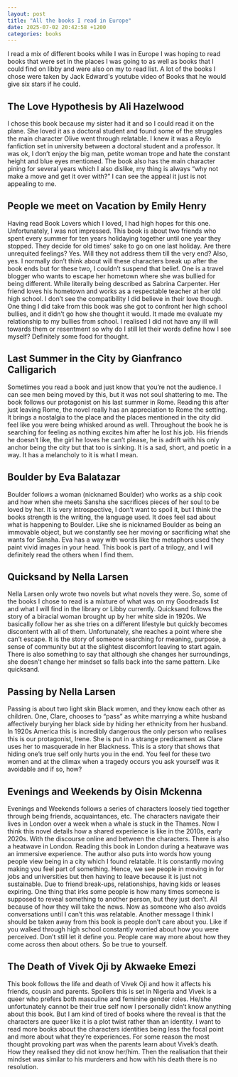 ```yaml
---
layout: post
title: "All the books I read in Europe"
date: 2025-07-02 20:42:58 +1200
categories: books
---
```


I read a mix of different books while I was in Europe I was hoping to read books that were set in the places I was going to as well as books that I could find on libby and were also on my to read list. A lot of the books I chose were taken by Jack Edward's youtube video of Books that he would give six stars if he could.

## The Love Hypothesis by Ali Hazelwood

I chose this book because my sister had it and so I could read it on the plane. She loved it as a doctoral student and found some of the struggles the main character Olive went through relatable. I knew it was a Reylo fanfiction set in university between a doctoral student and a professor. It was ok, I don’t enjoy the big man, petite woman trope and hate the constant height and blue eyes mentioned. The book also has the main character pining for several years which I also dislike, my thing is always “why not make a move and get it over with?” I can see the appeal it just is not appealing to me.

## People we meet on Vacation by Emily Henry

Having read Book Lovers which I loved, I had high hopes for this one. Unfortunately, I was not impressed. This book is about two friends who spent every summer for ten years holidaying together until one year they stopped. They decide for old times’ sake to go on one last holiday. Are there unrequited feelings? Yes. Will they not address them till the very end? Also, yes. I normally don’t think about will these characters break up after the book ends but for these two, I couldn’t suspend that belief. One is a travel blogger who wants to escape her hometown where she was bullied for being different. While literally being described as Sabrina Carpenter. Her friend loves his hometown and works as a respectable teacher at her old high school. I don’t see the compatibility I did believe in their love though. One thing I did take from this book was she got to confront her high school bullies, and it didn’t go how she thought it would. It made me evaluate my relationship to my bullies from school. I realised I did not have any ill will towards them or resentment so why do I still let their words define how I see myself? Definitely some food for thought.

## Last Summer in the City by Gianfranco Calligarich

Sometimes you read a book and just know that you’re not the audience. I can see men being moved by this, but it was not soul shattering to me. The book follows our protagonist on his last summer in Rome. Reading this after just leaving Rome, the novel really has an appreciation to Rome the setting. It brings a nostalgia to the place and the places mentioned in the city did feel like you were being whisked around as well. Throughout the book he is searching for feeling as nothing excites him after he lost his job. His friends he doesn’t like, the girl he loves he can’t please, he is adrift with his only anchor being the city but that too is sinking. It is a sad, short, and poetic in a way. It has a melancholy to it is what I mean.

## Boulder by Eva Balatazar

Boulder follows a woman (nicknamed Boulder) who works as a ship cook and how when she meets Sansha she sacrifices pieces of her soul to be loved by her. It is very introspective, I don’t want to spoil it, but I think the books strength is the writing, the language used. It does feel sad about what is happening to Boulder. Like she is nicknamed Boulder as being an immovable object, but we constantly see her moving or sacrificing what she wants for Sansha. Eva has a way with words like the metaphors used they paint vivid images in your head. This book is part of a trilogy, and I will definitely read the others when I find them.

## Quicksand by Nella Larsen

Nella Larsen only wrote two novels but what novels they were. So, some of the books I chose to read is a mixture of what was on my Goodreads list and what I will find in the library or Libby currently. Quicksand follows the story of a biracial woman brought up by her white side in 1920s. We basically follow her as she tries on a different lifestyle but quickly becomes discontent with all of them. Unfortunately, she reaches a point where she can’t escape. It is the story of someone searching for meaning, purpose, a sense of community but at the slightest discomfort leaving to start again. There is also something to say that although she changes her surroundings, she doesn’t change her mindset so falls back into the same pattern. Like quicksand.

## Passing by Nella Larsen

Passing is about two light skin Black women, and they know each other as children. One, Clare, chooses to “pass” as white marrying a white husband affectively burying her black side by hiding her ethnicity from her husband. In 1920s America this is incredibly dangerous the only person who realises this is our protagonist, Irene. She is put in a strange predicament as Clare uses her to masquerade in her Blackness. This is a story that shows that hiding one’s true self only hurts you in the end. You feel for these two women and at the climax when a tragedy occurs you ask yourself was it avoidable and if so, how?

## Evenings and Weekends by Oisin Mckenna

Evenings and Weekends follows a series of characters loosely tied together through being friends, acquaintances, etc. The characters navigate their lives in London over a week when a whale is stuck in the Thames. Now I think this novel details how a shared experience is like in the 2010s, early 2020s. With the discourse online and between the characters. There is also a heatwave in London. Reading this book in London during a heatwave was an immersive experience. The author also puts into words how young people view being in a city which I found relatable. It is constantly moving making you feel part of something. Hence, we see people in moving in for jobs and universities but then having to leave because it is just not sustainable. Due to friend break-ups, relationships, having kids or leases expiring.
One thing that irks some people is how many times someone is supposed to reveal something to another person, but they just don’t. All because of how they will take the news. Now as someone who also avoids conversations until I can’t this was relatable. Another message I think I should be taken away from this book is people don’t care about you. Like if you walked through high school constantly worried about how you were perceived. Don’t still let it define you. People care way more about how they come across then about others. So be true to yourself.

## The Death of Vivek Oji by Akwaeke Emezi

This book follows the life and death of Vivek Oji and how it affects his friends, cousin and parents. Spoilers this is set in Nigeria and Vivek is a queer who prefers both masculine and feminine gender roles. He/she unfortunately cannot be their true self now I personally didn’t know anything about this book. But I am kind of tired of books where the reveal is that the characters are queer like it is a plot twist rather than an identity. I want to read more books about the characters identities being less the focal point and more about what they’re experiences. For some reason the most thought provoking part was when the parents learn about Vivek’s death. How they realised they did not know her/him. Then the realisation that their mindset was similar to his murderers and how with his death there is no resolution.
